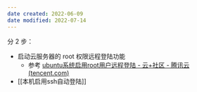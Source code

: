 ```yaml
---
date created: 2022-06-09
date modified: 2022-07-14
---
```


分 2 步：

- 启动云服务器的 root 权限远程登陆功能
	- 参考 [ubuntu系统启用root用户远程登陆 - 云+社区 - 腾讯云 (tencent.com)](https://cloud.tencent.com/developer/article/1496006)
- [[本机启用ssh自动登陆]]
